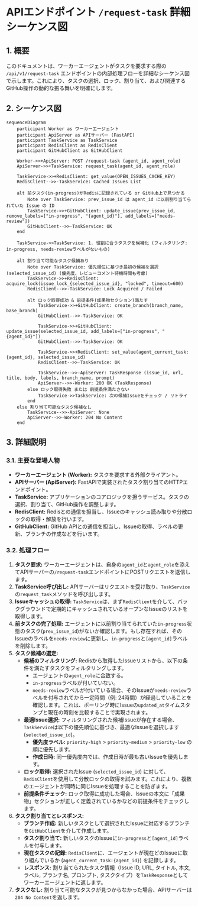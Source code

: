 # APIエンドポイント `/request-task` 詳細シーケンス図

## 1. 概要

このドキュメントは、ワーカーエージェントがタスクを要求する際の `/api/v1/request-task` エンドポイントの内部処理フローを詳細なシーケンス図で示します。これにより、タスクの選択、ロック、割り当て、および関連するGitHub操作の動的な振る舞いを明確にします。

## 2. シーケンス図

```mermaid
sequenceDiagram
    participant Worker as ワーカーエージェント
    participant ApiServer as APIサーバー (FastAPI)
    participant TaskService as TaskService
    participant RedisClient as RedisClient
    participant GitHubClient as GitHubClient

    Worker->>+ApiServer: POST /request-task (agent_id, agent_role)
    ApiServer->>+TaskService: request_task(agent_id, agent_role)

    TaskService->>+RedisClient: get_value(OPEN_ISSUES_CACHE_KEY)
    RedisClient-->>-TaskService: Cached Issues List

    alt 前タスク(in-progress)がRedisに記録されている or GitHub上で見つかる
        Note over TaskService: prev_issue_id は agent_id に以前割り当てられていた Issue の ID
        TaskService->>+GitHubClient: update_issue(prev_issue_id, remove_labels=["in-progress", "{agent_id}"], add_labels=["needs-review"])
        GitHubClient-->>-TaskService: OK
    end

    TaskService->>TaskService: 1. 役割に合うタスクを候補化 (フィルタリング: in-progress, needs-reviewラベルがないもの)
    
    alt 割り当て可能なタスク候補あり
        Note over TaskService: 優先順位に基づき最初の候補を選択 (selected_issue_id) (優先度、レビューコメント待機時間も考慮)
        TaskService->>+RedisClient: acquire_lock(issue_lock_{selected_issue_id}, "locked", timeout=600)
        RedisClient-->>-TaskService: Lock Acquired / Failed

        alt ロック取得成功 & 前提条件(成果物セクション)満たす
            TaskService->>+GitHubClient: create_branch(branch_name, base_branch)
            GitHubClient-->>-TaskService: OK

            TaskService->>+GitHubClient: update_issue(selected_issue_id, add_labels=["in-progress", "{agent_id}"])
            GitHubClient-->>-TaskService: OK

            TaskService->>+RedisClient: set_value(agent_current_task:{agent_id}, selected_issue_id)
            RedisClient-->>-TaskService: OK

            TaskService-->>-ApiServer: TaskResponse (issue_id, url, title, body, labels, branch_name, prompt)
            ApiServer-->>-Worker: 200 OK (TaskResponse)
        else ロック取得失敗 または 前提条件満たさない
            TaskService->>TaskService: 次の候補Issueをチェック / リトライ
        end
    else 割り当て可能なタスク候補なし
        TaskService-->>-ApiServer: None
        ApiServer-->>-Worker: 204 No Content
    end
```

## 3. 詳細説明

### 3.1. 主要な登場人物

-   **ワーカーエージェント (Worker):** タスクを要求する外部クライアント。
-   **APIサーバー (ApiServer):** FastAPIで実装されたタスク割り当てのHTTPエンドポイント。
-   **TaskService:** アプリケーションのコアロジックを担うサービス。タスクの選択、割り当て、GitHub操作を調整します。
-   **RedisClient:** Redisとの通信を担当し、Issueのキャッシュ読み取りや分散ロックの取得・解放を行います。
-   **GitHubClient:** GitHub APIとの通信を担当し、Issueの取得、ラベルの更新、ブランチの作成などを行います。

### 3.2. 処理フロー

1.  **タスク要求:** ワーカーエージェントは、自身の`agent_id`と`agent_role`を添えてAPIサーバーの`/request-task`エンドポイントにPOSTリクエストを送信します。
2.  **TaskService呼び出し:** APIサーバーはリクエストを受け取り、`TaskService`の`request_task`メソッドを呼び出します。
3.  **Issueキャッシュの取得:** `TaskService`は、まず`RedisClient`を介して、バックグラウンドで定期的にキャッシュされているオープンなIssueのリストを取得します。
4.  **前タスクの完了処理:** エージェントに以前割り当てられていた`in-progress`状態のタスク(`prev_issue_id`)がないか確認します。もし存在すれば、そのIssueのラベルを`needs-review`に更新し、`in-progress`と`[agent_id]`ラベルを削除します。
5.  **タスク候補の選定:**
    *   **候補のフィルタリング:** Redisから取得したIssueリストから、以下の条件を満たすタスクをフィルタリングします。
        *   エージェントの`agent_role`に合致する。
        *   `in-progress`ラベルが付いていない。
        *   `needs-review`ラベルが付いている場合、そのIssueが`needs-review`ラベルを付与されてから一定時間（例: 24時間）が経過していることを確認します。これは、ポーリング時にIssueの`updated_at`タイムスタンプと現在の時刻を比較することで実現されます。
    *   **最適Issue選択:** フィルタリングされた候補Issueが存在する場合、`TaskService`は以下の優先順位に基づき、最適なIssueを選択します (`selected_issue_id`)。
        *   **優先度ラベル:** `priority-high` > `priority-medium` > `priority-low` の順に優先します。
        *   **作成日時:** 同一優先度内では、作成日時が最も古いIssueを優先します。
    *   **ロック取得:** 選択されたIssue (`selected_issue_id`) に対して、`RedisClient`を使用して分散ロックの取得を試みます。これにより、複数のエージェントが同時に同じIssueを処理することを防ぎます。
    *   **前提条件チェック:** ロック取得に成功した場合、Issueの本文に「成果物」セクションが正しく定義されているかなどの前提条件をチェックします。
6.  **タスク割り当てとレスポンス:**
    *   **ブランチ作成:** 新しいタスクとして選択されたIssueに対応するブランチを`GitHubClient`を介して作成します。
    *   **タスク割り当て:** 新しいタスクのIssueに`in-progress`と`[agent_id]`ラベルを付与します。
    *   **現在タスクの記録:** `RedisClient`に、エージェントが現在どのIssueに取り組んでいるか (`agent_current_task:{agent_id}`) を記録します。
    *   **レスポンス:** 割り当てられたタスク情報（Issue ID, URL, タイトル, 本文, ラベル, ブランチ名, プロンプト, タスクタイプ）を`TaskResponse`としてワーカーエージェントに返します。
7.  **タスクなし:** 割り当て可能なタスクが見つからなかった場合、APIサーバーは`204 No Content`を返します。